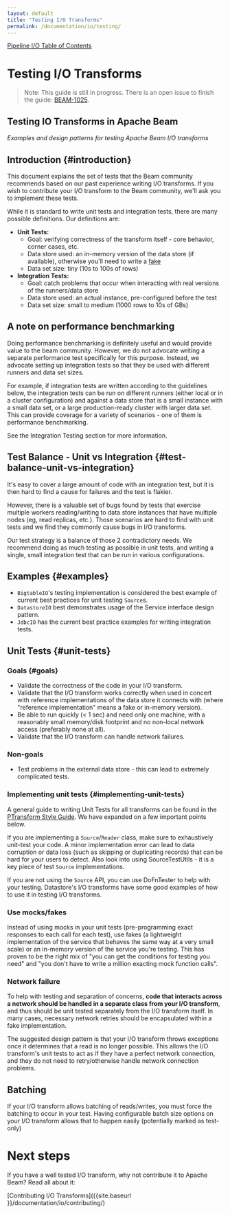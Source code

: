 ```yaml
---
layout: default
title: "Testing I/O Transforms"
permalink: /documentation/io/testing/
---
```


[Pipeline I/O Table of Contents]({{site.baseurl}}/documentation/io/io-toc/)

# Testing I/O Transforms

> Note: This guide is still in progress. There is an open issue to finish the guide: [BEAM-1025](https://issues.apache.org/jira/browse/BEAM-1025).


## Testing IO Transforms in Apache Beam 

*Examples and design patterns for testing Apache Beam I/O transforms*


## Introduction {#introduction}

This document explains the set of tests that the Beam community recommends based on our past experience writing I/O transforms. If you wish to contribute your I/O transform to the Beam community, we'll ask you to implement these tests.

While it is standard to write unit tests and integration tests, there are many possible definitions. Our definitions are:

*   **Unit Tests:**
    *   Goal: verifying correctness of the transform itself - core behavior, corner cases, etc.
    *   Data store used: an in-memory version of the data store (if available), otherwise you'll need to write a [fake](#setting-up-mocks-fakes)
    *   Data set size: tiny (10s to 100s of rows)
*   **Integration Tests:**
    *   Goal: catch problems that occur when interacting with real versions of the runners/data store
    *   Data store used: an actual instance, pre-configured before the test
    *   Data set size: small to medium (1000 rows to 10s of GBs)


## A note on performance benchmarking

Doing performance benchmarking is definitely useful and would provide value to the beam community. However, we do not advocate writing a separate performance test specifically for this purpose. Instead, we advocate setting up integration tests so that they be used with different runners and data set sizes. 

For example, if integration tests are written according to the guidelines below, the integration tests can be run on different runners (either local or in a cluster configuration) and against a data store that is a small instance with a small data set, or a large production-ready cluster with larger data set. This can provide coverage for a variety of scenarios - one of them is performance benchmarking.

See the Integration Testing section for more information.


## Test Balance - Unit vs Integration {#test-balance-unit-vs-integration}

It's easy to cover a large amount of code with an integration test, but it is then hard to find a cause for failures and the test is flakier. 

However, there is a valuable set of bugs found by tests that exercise multiple workers reading/writing to data store instances that have multiple nodes (eg, read replicas, etc.).  Those scenarios are hard to find with unit tests and we find they commonly cause bugs in I/O transforms.

Our test strategy is a balance of those 2 contradictory needs. We recommend doing as much testing as possible in unit tests, and writing a single, small integration test that can be run in various configurations.


## Examples {#examples}



*   `BigtableIO`'s testing implementation is considered the best example of current best practices for unit testing `Source`s. 
*   `DatastoreIO` best demonstrates usage of the Service interface design pattern.
*   `JdbcIO` has the current best practice examples for writing integration tests.


## Unit Tests {#unit-tests}


### Goals {#goals}



*   Validate the correctness of the code in your I/O transform.
*   Validate that the I/O transform works correctly when used in concert with reference implementations of the data store it connects with (where "reference implementation" means a fake or in-memory version).
*   Be able to run quickly (< 1 sec) and need only one machine, with a reasonably small memory/disk footprint and no non-local network access (preferably none at all).
*   Validate that the I/O transform can handle network failures. 


### Non-goals



*   Test problems in the external data store - this can lead to extremely complicated tests.  


### Implementing unit tests {#implementing-unit-tests}

A general guide to writing Unit Tests for all transforms can be found in the [PTransform Style Guide](https://beam.apache.org/contribute/ptransform-style-guide/#testing ). We have expanded on a few important points below.

If you are implementing a `Source`/`Reader` class, make sure to exhaustively unit-test your code. A minor implementation error can lead to data corruption or data loss (such as skipping or duplicating records) that can be hard for your users to detect. Also look into using SourceTestUtils - it is a key piece of test `Source` implementations.

If you are not using the `Source` API, you can use DoFnTester to help with your testing. Datastore's I/O transforms have some good examples of how to use it in testing I/O transforms.


### Use mocks/fakes

Instead of using mocks in your unit tests (pre-programming exact responses to each call for each test), use fakes (a lightweight implementation of the service that behaves the same way at a very small scale) or an in-memory version of the service you're testing. This has proven to be the right mix of "you can get the conditions for testing you need" and "you don't have to write a million exacting mock function calls".


### Network failure

To help with testing and separation of concerns, **code that interacts across a network should be handled in a separate class from your I/O transform**, and thus should be unit tested separately from the I/O transform itself. In many cases, necessary network retries should be encapsulated within a fake implementation. 

The suggested design pattern is that your I/O transform throws exceptions once it determines that a read is no longer possible. This allows the I/O transform's unit tests to act as if they have a perfect network connection, and they do not need to retry/otherwise handle network connection problems.


## Batching

If your I/O transform allows batching of reads/writes, you must force the batching to occur in your test. Having configurable batch size options on your I/O transform allows that to happen easily (potentially marked as test-only)


# Next steps

If you have a well tested I/O transform, why not contribute it to Apache Beam? Read all about it:

[Contributing I/O Transforms]({{site.baseurl }}/documentation/io/contributing/)

